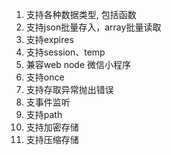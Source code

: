 <!--
 * @Author: tackchen
 * @Date: 2021-12-12 14:43:25
 * @LastEditors: tackchen
 * @LastEditTime: 2021-12-14 07:45:12
 * @FilePath: /storage-enhance/src/proposal.md
 * @Description: Coding something
-->

1. 支持各种数据类型, 包括函数
2. 支持json批量存入，array批量读取
3. 支持expires
4. 支持session、temp
5. 兼容web node 微信小程序
6. 支持once
7. 支持存取异常抛出错误
8. 支事件监听
9. 支持path
10. 支持加密存储
11. 支持压缩存储
